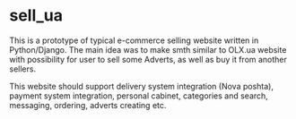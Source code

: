 # sell_ua

This is a prototype of typical e-commerce selling website written in Python/Django.
The main idea was to make smth similar to OLX.ua website with possibility for user to sell some Adverts, as well as buy it from another sellers.

This website should support delivery system integration (Nova poshta), payment system integration, personal cabinet, categories and search, messaging, ordering, adverts creating etc.
